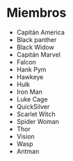 # Miembros

* Capitán America
* Black panther
* Black Widow
* Capitán Marvel
* Falcon
* Hank Pym
* Hawkeye
* Hulk
* Iron Man
* Luke Cage 
* QuickSilver
* Scarlet Witch
* Spider Woman
* Thor
* Vision
* Wasp
* Antman
